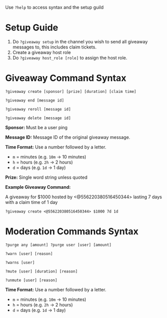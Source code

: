 Use `?help` to access syntax and the setup guild

# Setup Guide
1) Do `?giveaway setup` in the channel you wish to send all giveaway messages to, this includes claim tickets.
2) Create a giveaway host role
3) Do `?giveaway host_role [role]` to assign the host role.

# Giveaway Command Syntax
`?giveaway create [sponsor] [prize] [duration] [claim time]`

`?giveaway end [message id]`

`?giveaway reroll [message id]`

`?giveaway delete [message id]`


**Sponsor:** Must be a user ping

**Message ID:** Message ID of the original giveaway message.

**Time Format:** Use a number followed by a letter.
-   `m` = minutes (e.g. `10m` → 10 minutes)
-   `h` = hours (e.g. `2h` → 2 hours)
-   `d` = days (e.g. `1d` → 1 day)

**Prize:** Single word string unless quoted

**Example Giveaway Command:**

A giveaway for $1000 hosted by <@556220380516450344> lasting 7 days with a claim time of 1 day

`?giveaway create <@556220380516450344> $1000 7d 1d`

# Moderation Commands Syntax
    
`?purge any [amount] ?purge user [user] [amount]`

`?warn [user] [reason]`

`?warns [user]`

`?mute [user] [duration] [reason]`

`?unmute [user] [reason]`

**Time Format:** Use a number followed by a letter.
-   `m` = minutes (e.g. `10m` → 10 minutes)
-   `h` = hours (e.g. `2h` → 2 hours)
-   `d` = days (e.g. `1d` → 1 day)
